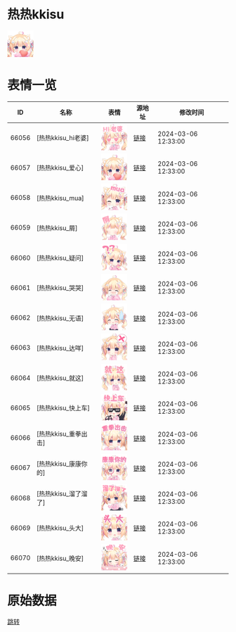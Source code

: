 # 热热kkisu

<img src="./cover.png" height="60" alt="cover" />

# 表情一览

|ID|名称|表情|源地址|修改时间|
|----|----|----|----|----|
|66056|[热热kkisu_hi老婆]|<img src="./pic/066056_%5B热热kkisu_hi老婆%5D.png" height="60" alt="hi老婆"/>|[链接](https://i0.hdslb.com/bfs/garb/6490281388b3c6caf16ef1aa8ccda96c9517feb2.png)|2024-03-06 12:33:00|
|66057|[热热kkisu_爱心]|<img src="./pic/066057_%5B热热kkisu_爱心%5D.png" height="60" alt="爱心"/>|[链接](https://i0.hdslb.com/bfs/garb/c5d6252b56c892e36564a81a833d79f7c350eed1.png)|2024-03-06 12:33:00|
|66058|[热热kkisu_mua]|<img src="./pic/066058_%5B热热kkisu_mua%5D.png" height="60" alt="mua"/>|[链接](https://i0.hdslb.com/bfs/garb/d9963db67068fb6c93932a481aaf8b654c668962.png)|2024-03-06 12:33:00|
|66059|[热热kkisu_屑]|<img src="./pic/066059_%5B热热kkisu_屑%5D.png" height="60" alt="屑"/>|[链接](https://i0.hdslb.com/bfs/garb/cd7eba1925c0ea719ca7475b41c23ae672b61fe5.png)|2024-03-06 12:33:00|
|66060|[热热kkisu_疑问]|<img src="./pic/066060_%5B热热kkisu_疑问%5D.png" height="60" alt="疑问"/>|[链接](https://i0.hdslb.com/bfs/garb/e9974a0e220c9d0c67add6333c9bf7722d1541eb.png)|2024-03-06 12:33:00|
|66061|[热热kkisu_哭哭]|<img src="./pic/066061_%5B热热kkisu_哭哭%5D.png" height="60" alt="哭哭"/>|[链接](https://i0.hdslb.com/bfs/garb/0187c15e14b972a5739e3bbbfe982fe79a8767a4.png)|2024-03-06 12:33:00|
|66062|[热热kkisu_无语]|<img src="./pic/066062_%5B热热kkisu_无语%5D.png" height="60" alt="无语"/>|[链接](https://i0.hdslb.com/bfs/garb/f011d173721337122f3132c833804cf4d1f7bede.png)|2024-03-06 12:33:00|
|66063|[热热kkisu_达咩]|<img src="./pic/066063_%5B热热kkisu_达咩%5D.png" height="60" alt="达咩"/>|[链接](https://i0.hdslb.com/bfs/garb/e53d0123abc3cd03fdd85af7524211a5f3dffda9.png)|2024-03-06 12:33:00|
|66064|[热热kkisu_就这]|<img src="./pic/066064_%5B热热kkisu_就这%5D.png" height="60" alt="就这"/>|[链接](https://i0.hdslb.com/bfs/garb/424162e7c8550a0d38fbaf85b731373c63a7ff30.png)|2024-03-06 12:33:00|
|66065|[热热kkisu_快上车]|<img src="./pic/066065_%5B热热kkisu_快上车%5D.png" height="60" alt="快上车"/>|[链接](https://i0.hdslb.com/bfs/garb/0f3ebb8286ba0f938d959e2542e6013557809e66.png)|2024-03-06 12:33:00|
|66066|[热热kkisu_重拳出击]|<img src="./pic/066066_%5B热热kkisu_重拳出击%5D.png" height="60" alt="重拳出击"/>|[链接](https://i0.hdslb.com/bfs/garb/5863b6f21df25b6876ba8ed4948363f36b528fef.png)|2024-03-06 12:33:00|
|66067|[热热kkisu_康康你的]|<img src="./pic/066067_%5B热热kkisu_康康你的%5D.png" height="60" alt="康康你的"/>|[链接](https://i0.hdslb.com/bfs/garb/887fd9f5330b5f009dc3ed6786c9cb8164e9fbfb.png)|2024-03-06 12:33:00|
|66068|[热热kkisu_溜了溜了]|<img src="./pic/066068_%5B热热kkisu_溜了溜了%5D.png" height="60" alt="溜了溜了"/>|[链接](https://i0.hdslb.com/bfs/garb/10f34b561488e536a7ba12834169a1fab6f1e797.png)|2024-03-06 12:33:00|
|66069|[热热kkisu_头大]|<img src="./pic/066069_%5B热热kkisu_头大%5D.png" height="60" alt="头大"/>|[链接](https://i0.hdslb.com/bfs/garb/b379bd028618bd4d52f6edc79bad935c97989240.png)|2024-03-06 12:33:00|
|66070|[热热kkisu_晚安]|<img src="./pic/066070_%5B热热kkisu_晚安%5D.png" height="60" alt="晚安"/>|[链接](https://i0.hdslb.com/bfs/garb/e72258023c9206fb809f6b6626d77d7d54eefd2c.png)|2024-03-06 12:33:00|

# 原始数据

[跳转](./raw.json)

